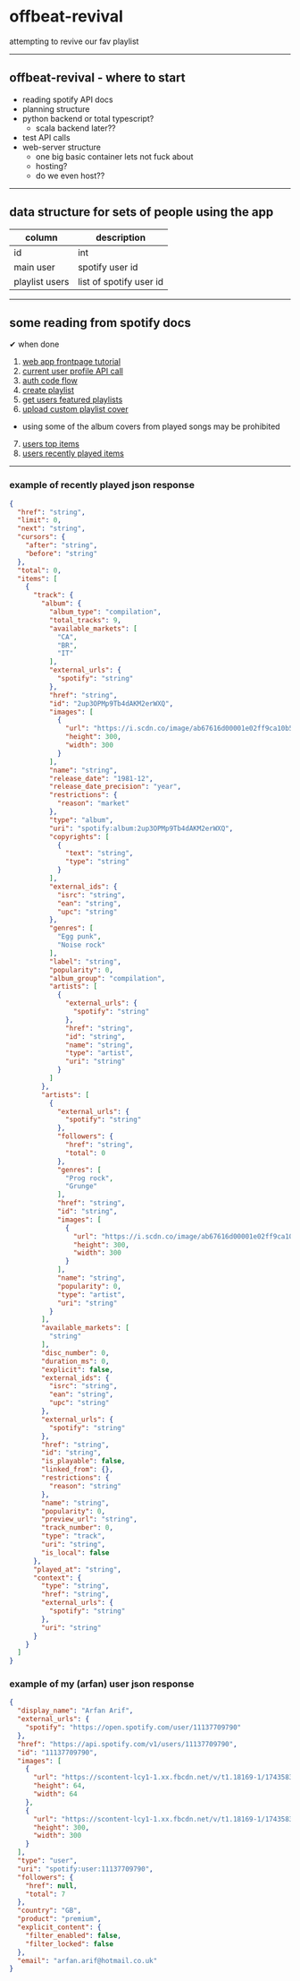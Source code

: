 # offbeat-revival
attempting to revive our fav playlist

---

## offbeat-revival - where to start

- reading spotify API docs
- planning structure
- python backend or total typescript?
  - scala backend later?? 
- test API calls
- web-server structure
  - one big basic container lets not fuck about
  - hosting?
  - do we even host?? 

---

## data structure for sets of people using the app

| column | description |
|---|---|
| id | int |
| main user | spotify user id |
| playlist users | list of spotify user id |

---


## some reading from spotify docs

✔ when done

1. [web app frontpage tutorial](https://developer.spotify.com/documentation/web-api/howtos/web-app-profile)
2. [current user profile API call](https://developer.spotify.com/documentation/web-api/reference/get-current-users-profile)
3. [auth code flow](https://developer.spotify.com/documentation/web-api/tutorials/code-pkce-flow)
4. [create playlist](https://developer.spotify.com/documentation/web-api/reference/create-playlist)
5. [get users featured playlists](https://developer.spotify.com/documentation/web-api/reference/get-featured-playlists)
6. [upload custom playlist cover](https://developer.spotify.com/documentation/web-api/reference/upload-custom-playlist-cover)
  - using some of the album covers from played songs may be prohibited
7. [users top items](https://developer.spotify.com/documentation/web-api/reference/get-users-top-artists-and-tracks)
8. [users recently played items](https://developer.spotify.com/documentation/web-api/reference/get-recently-played)

---

### example of recently played json response

```json
{
  "href": "string",
  "limit": 0,
  "next": "string",
  "cursors": {
    "after": "string",
    "before": "string"
  },
  "total": 0,
  "items": [
    {
      "track": {
        "album": {
          "album_type": "compilation",
          "total_tracks": 9,
          "available_markets": [
            "CA",
            "BR",
            "IT"
          ],
          "external_urls": {
            "spotify": "string"
          },
          "href": "string",
          "id": "2up3OPMp9Tb4dAKM2erWXQ",
          "images": [
            {
              "url": "https://i.scdn.co/image/ab67616d00001e02ff9ca10b55ce82ae553c8228",
              "height": 300,
              "width": 300
            }
          ],
          "name": "string",
          "release_date": "1981-12",
          "release_date_precision": "year",
          "restrictions": {
            "reason": "market"
          },
          "type": "album",
          "uri": "spotify:album:2up3OPMp9Tb4dAKM2erWXQ",
          "copyrights": [
            {
              "text": "string",
              "type": "string"
            }
          ],
          "external_ids": {
            "isrc": "string",
            "ean": "string",
            "upc": "string"
          },
          "genres": [
            "Egg punk",
            "Noise rock"
          ],
          "label": "string",
          "popularity": 0,
          "album_group": "compilation",
          "artists": [
            {
              "external_urls": {
                "spotify": "string"
              },
              "href": "string",
              "id": "string",
              "name": "string",
              "type": "artist",
              "uri": "string"
            }
          ]
        },
        "artists": [
          {
            "external_urls": {
              "spotify": "string"
            },
            "followers": {
              "href": "string",
              "total": 0
            },
            "genres": [
              "Prog rock",
              "Grunge"
            ],
            "href": "string",
            "id": "string",
            "images": [
              {
                "url": "https://i.scdn.co/image/ab67616d00001e02ff9ca10b55ce82ae553c8228",
                "height": 300,
                "width": 300
              }
            ],
            "name": "string",
            "popularity": 0,
            "type": "artist",
            "uri": "string"
          }
        ],
        "available_markets": [
          "string"
        ],
        "disc_number": 0,
        "duration_ms": 0,
        "explicit": false,
        "external_ids": {
          "isrc": "string",
          "ean": "string",
          "upc": "string"
        },
        "external_urls": {
          "spotify": "string"
        },
        "href": "string",
        "id": "string",
        "is_playable": false,
        "linked_from": {},
        "restrictions": {
          "reason": "string"
        },
        "name": "string",
        "popularity": 0,
        "preview_url": "string",
        "track_number": 0,
        "type": "track",
        "uri": "string",
        "is_local": false
      },
      "played_at": "string",
      "context": {
        "type": "string",
        "href": "string",
        "external_urls": {
          "spotify": "string"
        },
        "uri": "string"
      }
    }
  ]
}
```


### example of my (arfan) user json response

```json
{
  "display_name": "Arfan Arif",
  "external_urls": {
    "spotify": "https://open.spotify.com/user/11137709790"
  },
  "href": "https://api.spotify.com/v1/users/11137709790",
  "id": "11137709790",
  "images": [
    {
      "url": "https://scontent-lcy1-1.xx.fbcdn.net/v/t1.18169-1/1743583_10201581850056351_841295544_n.jpg?stp=c0.1.50.50a_cp0_dst-jpg_p50x50&_nc_cat=109&ccb=1-7&_nc_sid=dbb9e7&_nc_ohc=ndzRwmhw28wAX88i3st&_nc_ht=scontent-lcy1-1.xx&edm=AP4hL3IEAAAA&oh=00_AfCA8Vhg9QD2ru3fKcRadxmzsddT8kc0UHinJzVrivDPcQ&oe=64C9FC44",
      "height": 64,
      "width": 64
    },
    {
      "url": "https://scontent-lcy1-1.xx.fbcdn.net/v/t1.18169-1/1743583_10201581850056351_841295544_n.jpg?stp=c0.5.320.320a_dst-jpg_p320x320&_nc_cat=109&ccb=1-7&_nc_sid=0c64ff&_nc_ohc=ndzRwmhw28wAX88i3st&_nc_ht=scontent-lcy1-1.xx&edm=AP4hL3IEAAAA&oh=00_AfBYMCp0G-hyaZgD74yi_ARzTSnjSABemhkrvhqkNJEVmA&oe=64C9FC44",
      "height": 300,
      "width": 300
    }
  ],
  "type": "user",
  "uri": "spotify:user:11137709790",
  "followers": {
    "href": null,
    "total": 7
  },
  "country": "GB",
  "product": "premium",
  "explicit_content": {
    "filter_enabled": false,
    "filter_locked": false
  },
  "email": "arfan.arif@hotmail.co.uk"
}
```


